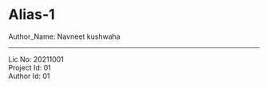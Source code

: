 # Alias-1
Author_Name: Navneet kushwaha
<br>
<hr>
Lic No: 20211001

<br>
Project Id: 01
<br>
Author Id: 01

